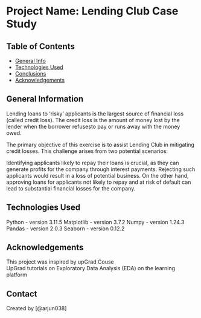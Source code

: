 # Project Name: Lending Club Case Study


## Table of Contents
* [General Info](#general-information)
* [Technologies Used](#technologies-used)
* [Conclusions](#conclusions)
* [Acknowledgements](#acknowledgements)

<!-- You can include any other section that is pertinent to your problem -->

## General Information
Lending loans to ‘risky’ applicants is the largest source of financial loss
(called credit loss). The credit loss is the amount of money lost by the lender 
when the borrower refusesto pay or runs away with the money owed.  

The primary objective of this exercise is to assist Lending Club in mitigating credit losses. This challenge arises from two potential scenarios:

Identifying applicants likely to repay their loans is crucial, as they can generate profits for the company through interest payments. Rejecting such applicants would result in a loss of potential business.
On the other hand, approving loans for applicants not likely to repay and at risk of default can lead to substantial financial losses for the company.

<!-- You don't have to answer all the questions - just the ones relevant to your project. -->



## Technologies Used
Python - version 3.11.5
Matplotlib - version 3.7.2
Numpy - version 1.24.3
Pandas - version 2.0.3
Seaborn - version 0.12.2

<!-- As the libraries versions keep on changing, it is recommended to mention the version of library used in this project -->

## Acknowledgements
This project was inspired by upGrad Couse  
UpGrad tutorials on Exploratory Data Analysis (EDA) on the learning platform


## Contact
Created by [@arjun038]